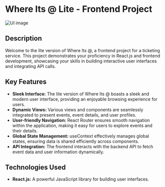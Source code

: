 # Where Its @ Lite - Frontend Project

![UI image](https://github.com/lazar93kg/ticket-app/assets/92717900/c64b9d1f-7a6b-4c76-84e1-01a3e56661d4)

## Description
Welcome to the lite version of Where Its @, a frontend project for a ticketing service. This project demonstrates your proficiency in React.js and frontend development, showcasing your skills in building interactive user interfaces and integrating API calls.

## Key Features
- **Sleek Interface:** The lite version of Where Its @ boasts a sleek and modern user interface, providing an enjoyable browsing experience for users.
- **Dynamic Views:** Various views and components are seamlessly integrated to present events, event details, and user profiles.
- **User-friendly Navigation:** React Router ensures smooth navigation within the application, making it easy for users to explore events and their details.
- **Global State Management:** useContext effectively manages global states, ensuring data is shared efficiently across components.
- **API Integration:** The frontend interacts with the backend API to fetch event data and user information dynamically.

## Technologies Used
- **React.js:** A powerful JavaScript library for building user interfaces.
